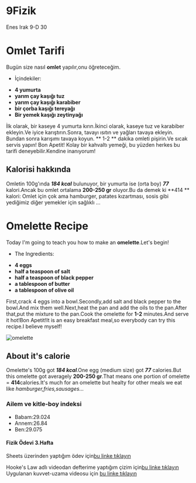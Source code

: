 # 9Fizik
Enes Irak 9-D 30

# Omlet Tarifi
 Bugün size nasıl **omlet** yapılır,onu öğreteceğim.
-  İçindekiler:
 * **4 yumurta**
 * **yarım çay kaşığı tuz**
 * **yarım çay kaşığı karabiber**
 * **bir çorba kaşığı tereyağı**
 * **Bir yemek kaşığı zeytinyağı**
 
  İlk olarak, bir kaseye 4 yumurta kırın.İkinci olarak, kaseye tuz ve karabiber ekleyin.Ve iyice karıştırın.Sonra, tavayı ısıtın ve yağları tavaya ekleyin. Bundan sonra karışımı tavaya koyun. ** 1-2 ** dakika omleti pişirin.Ve sıcak servis yapın! Bon Apetit! Kolay bir kahvaltı yemeği, bu yüzden herkes bu tarifi deneyebilir.Kendine inanıyorum!


## Kalorisi hakkında
 Omletin 100g'ında ***184 kcal*** bulunuyor, bir yumurta ise (orta boy) ***77*** kalori.Ancak bu omlet ortalama **200-250 gr** oluyor.Bu da demek ki  **414 ** kalori: Omlet için çok ama hamburger, patates kızartması, sosis gibi yediğimiz diğer yemekler için sağlıklı ... 
 
 
# Omelette Recipe
 Today I'm going to teach you how to make an **omelette**.Let's begin!
-  The Ingredients:
 * **4 eggs**
 * **half a teaspoon of salt**
 * **half a teaspoon of black pepper**
 * **a tablespoon of butter**
 * **a tablespoon of olive oil**
 
  First,crack 4 eggs into a bowl.Secondly,add salt and black pepper to the bowl.And mix them well.Next,heat the pan and add the oils to the pan.After that,put the mixture to the pan.Cook the omelette for **1-2** minutes.And serve it hot!Bon Apetit!It is an easy breakfast meal,so everybody can try this recipe.I believe myself!
  
  ![omelette](https://cdn.yemek.com/mncrop/940/625/uploads/2015/05/omlet-yemekcom.jpg)

## About it's calorie
 Omelette's 100g got ***184 kcal***.One egg (medium size) got ***77*** calories.But this omelette got averagely **200-250 gr**.That means one portion of omelette = **414**calories.It's much for an omelette but healty for other meals we eat like *hamburger,fries,sausages...*
 
 ### Ailem ve kitle-boy indeksi
  * Babam:29.024
  * Annem:26.84
  * Ben:29.075
#### Fizik Ödevi 3.Hafta
   Sheets üzerinden yaptığım ödev için[bu linke tıklayın](https://docs.google.com/spreadsheets/d/1izGF9VI1UZ_PeKlT5ariJY-bqBifTVrgAzF-e3ysCVY/edit?usp=sharing)
  
   Hooke's Law adlı videodan defterime yaptığım çizim için[bu linke tıklayın](https://hizliresim.com/cJ0tna)
   Uygulanan kuvvet-uzama videosu için [bu linke tıklayın](https://hizliresim.com/W0tnDT)
